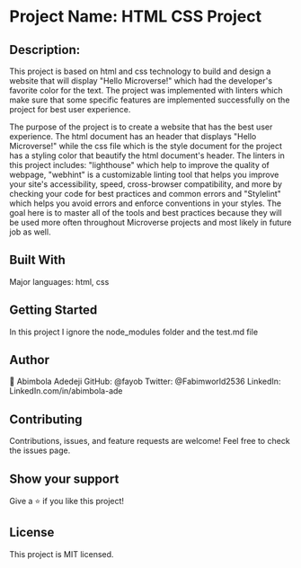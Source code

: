 # Project Name: HTML CSS Project

## Description:

This project is based on html and css technology to build and design a website that will display "Hello Microverse!" which had the developer's favorite color for the text. The project was implemented with linters which make sure that some specific features are implemented successfully on the project for best user experience.

The purpose of the project is to create a website that has the best user experience. The html document has an header that displays "Hello Microverse!" while the css file which is the style document for the project has a styling color that beautify the html document's header. The linters in this project includes:
"lighthouse" which help to improve the quality of webpage,
"webhint" is a customizable linting tool that helps you improve your site's accessibility, speed, cross-browser compatibility, and more by checking your code for best practices and common errors and
"Stylelint" which helps you avoid errors and enforce conventions in your styles.
The goal here is to master all of the tools and best practices because they will be used more often throughout Microverse projects and most likely in future job as well.

## Built With

Major languages: html, css

## Getting Started

In this project I ignore the node_modules folder and the test.md file

## Author

👨 Abimbola Adedeji
GitHub: @fayob
Twitter: @Fabimworld2536
LinkedIn: LinkedIn.com/in/abimbola-ade

## Contributing

Contributions, issues, and feature requests are welcome!
Feel free to check the issues page.

## Show your support

Give a ⭐️ if you like this project!

## License

This project is MIT licensed.
